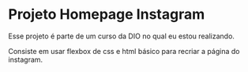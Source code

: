 # Projeto Homepage Instagram

Esse projeto é parte de um curso da DIO no qual eu estou realizando. 

Consiste em usar flexbox de css e html básico para recriar a página do instagram.

